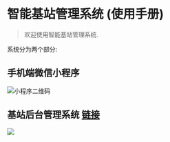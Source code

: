 # 智能基站管理系统 (使用手册)

>  欢迎使用智能基站管理系统.

系统分为两个部分:



## 手机端微信小程序

![小程序二维码](https://tva1.sinaimg.cn/large/006y8mN6ly1g927uyvw95j3076076gmk.jpg)





## 基站后台管理系统 [链接](https://api.xinyilin10.com)

![](https://tva1.sinaimg.cn/large/006tNbRwly1g9jhch7mvdj313z0m4tcj.jpg)